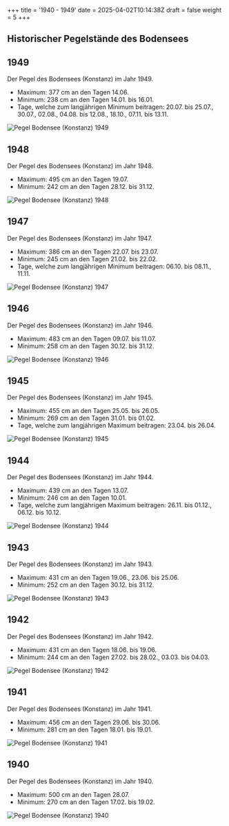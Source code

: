 +++
title = '1940 - 1949'
date = 2025-04-02T10:14:38Z
draft = false
weight = 5
+++

## Historischer Pegelstände des Bodensees

## 1949

Der Pegel des Bodensees (Konstanz) im Jahr 1949.

- Maximum: 377 cm an den Tagen 14.06.
- Minimum: 238 cm an den Tagen 14.01. bis 16.01.
- Tage, welche zum langjährigen Minimum beitragen: 20.07. bis 25.07., 30.07., 02.08., 04.08. bis 12.08., 18.10., 07.11. bis 13.11.

![Pegel Bodensee (Konstanz) 1949](/images/DE/graphs_historic/longterm_DE_1949.png)

## 1948

Der Pegel des Bodensees (Konstanz) im Jahr 1948.

- Maximum: 495 cm an den Tagen 19.07.
- Minimum: 242 cm an den Tagen 28.12. bis 31.12.

![Pegel Bodensee (Konstanz) 1948](/images/DE/graphs_historic/longterm_DE_1948.png)

## 1947

Der Pegel des Bodensees (Konstanz) im Jahr 1947.

- Maximum: 386 cm an den Tagen 22.07. bis 23.07.
- Minimum: 245 cm an den Tagen 21.02. bis 22.02.
- Tage, welche zum langjährigen Minimum beitragen: 06.10. bis 08.11., 11.11.

![Pegel Bodensee (Konstanz) 1947](/images/DE/graphs_historic/longterm_DE_1947.png)

## 1946

Der Pegel des Bodensees (Konstanz) im Jahr 1946.

- Maximum: 483 cm an den Tagen 09.07. bis 11.07.
- Minimum: 258 cm an den Tagen 30.12. bis 31.12.

![Pegel Bodensee (Konstanz) 1946](/images/DE/graphs_historic/longterm_DE_1946.png)

## 1945

Der Pegel des Bodensees (Konstanz) im Jahr 1945.

- Maximum: 455 cm an den Tagen 25.05. bis 26.05.
- Minimum: 269 cm an den Tagen 31.01. bis 01.02.
- Tage, welche zum langjährigen Maximum beitragen: 23.04. bis 26.04.

![Pegel Bodensee (Konstanz) 1945](/images/DE/graphs_historic/longterm_DE_1945.png)

## 1944

Der Pegel des Bodensees (Konstanz) im Jahr 1944.

- Maximum: 439 cm an den Tagen 13.07.
- Minimum: 246 cm an den Tagen 10.01.
- Tage, welche zum langjährigen Maximum beitragen: 26.11. bis 01.12., 06.12. bis 10.12.

![Pegel Bodensee (Konstanz) 1944](/images/DE/graphs_historic/longterm_DE_1944.png)

## 1943

Der Pegel des Bodensees (Konstanz) im Jahr 1943.

- Maximum: 431 cm an den Tagen 19.06., 23.06. bis 25.06.
- Minimum: 252 cm an den Tagen 30.12. bis 31.12.

![Pegel Bodensee (Konstanz) 1943](/images/DE/graphs_historic/longterm_DE_1943.png)

## 1942

Der Pegel des Bodensees (Konstanz) im Jahr 1942.

- Maximum: 431 cm an den Tagen 18.06. bis 19.06.
- Minimum: 244 cm an den Tagen 27.02. bis 28.02., 03.03. bis 04.03.

![Pegel Bodensee (Konstanz) 1942](/images/DE/graphs_historic/longterm_DE_1942.png)

## 1941

Der Pegel des Bodensees (Konstanz) im Jahr 1941.

- Maximum: 456 cm an den Tagen 29.06. bis 30.06.
- Minimum: 281 cm an den Tagen 18.01. bis 19.01.

![Pegel Bodensee (Konstanz) 1941](/images/DE/graphs_historic/longterm_DE_1941.png)

## 1940

Der Pegel des Bodensees (Konstanz) im Jahr 1940.

- Maximum: 500 cm an den Tagen 28.07.
- Minimum: 270 cm an den Tagen 17.02. bis 19.02.

![Pegel Bodensee (Konstanz) 1940](/images/DE/graphs_historic/longterm_DE_1940.png)

